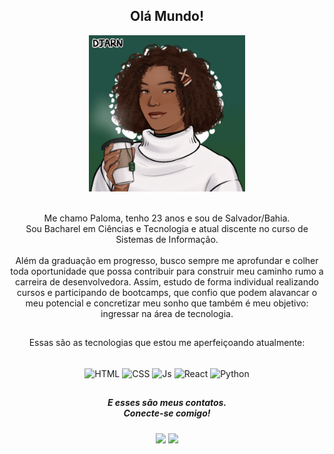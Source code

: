<h2 align="center">
Olá Mundo! <br>
</h2> 
<div align="center">
  <img border-radius="3px" height="250px" alt="Paloma-GIF" src="sorriso.gif" >
</div>
<p align="center">
  <br>
  Me chamo Paloma, tenho 23 anos e sou de Salvador/Bahia. <br>
  Sou Bacharel em Ciências e Tecnologia e atual discente no curso de Sistemas de Informação. <br>
  <br>
  Além da graduação em progresso, busco  sempre me aprofundar e colher toda oportunidade que possa contribuir para construir meu caminho rumo a carreira de desenvolvedora.
  Assim, estudo de forma individual realizando cursos e participando de bootcamps, que confio que podem alavancar o meu potencial e concretizar meu sonho que também é meu objetivo: ingressar na área de tecnologia. 
</p>

##
<p align="center">
  Essas são as tecnologias que estou me aperfeiçoando atualmente:
</p>
<div align="center" style="display: inline_block"><br>
  <img align="center" alt="HTML" src="https://img.shields.io/badge/HTML-b58574?style=for-the-badge&logo=html5&logoColor=white">
  <img align="center" alt="CSS" src="https://img.shields.io/badge/CSS-4f673c?&style=for-the-badge&logo=css3&logoColor=white">
  <img align="center" alt="Js" src="https://img.shields.io/badge/JavaScript-a45031?style=for-the-badge&logo=javascript&logoColor=white">
  <img align="center" alt="React" src="https://img.shields.io/badge/React-daccc9?style=for-the-badge&logo=react&logoColor=black">
  <img align="center" alt="Python" src="https://img.shields.io/badge/Python-24513b?style=for-the-badge&logo=python&logoColor=white">
</div>

##
<div align="center"> 
  <h5>E esses são meus contatos. <br>
  Conecte-se comigo!
</h5>
  <a href = "mailto:paloma.brito020@gmail.com"><img src="https://img.shields.io/badge/Gmail-D14836?style=for-the-badge&logo=gmail&logoColor=white" target="_blank"></a>
  <a href="https://www.linkedin.com/in/palmsb" target="_blank"><img src="https://img.shields.io/badge/-LinkedIn-%230077B5?style=for-the-badge&logo=linkedin&logoColor=white" target="_blank"></a> 
</div>

